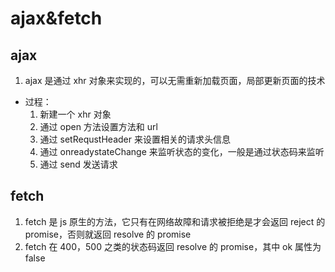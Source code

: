 # ajax&fetch

## ajax

1. ajax 是通过 xhr 对象来实现的，可以无需重新加载页面，局部更新页面的技术

- 过程：
  1. 新建一个 xhr 对象
  2. 通过 open 方法设置方法和 url
  3. 通过 setRequstHeader 来设置相关的请求头信息
  4. 通过 onreadystateChange 来监听状态的变化，一般是通过状态码来监听
  5. 通过 send 发送请求

## fetch

1. fetch 是 js 原生的方法，它只有在网络故障和请求被拒绝是才会返回 reject 的 promise，否则就返回 resolve 的 promise
2. fetch 在 400，500 之类的状态码返回 resolve 的 promise，其中 ok 属性为 false
